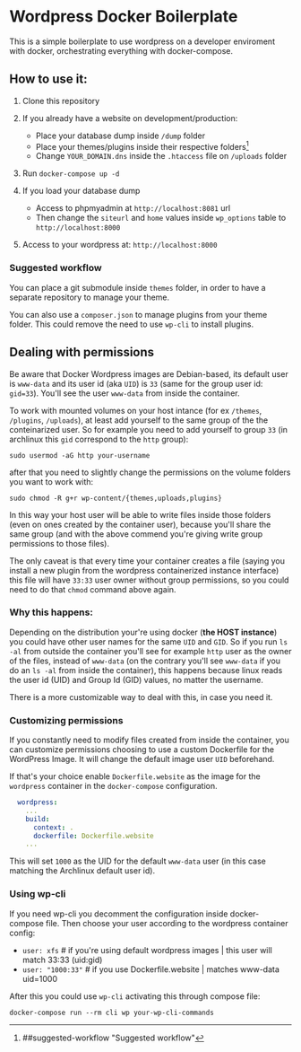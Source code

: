 # Wordpress Docker Boilerplate

This is a simple boilerplate to use wordpress on a developer enviroment with docker, orchestrating everything with docker-compose. 

## How to use it:

1. Clone this repository

2. If you already have a website on development/production: 

	- Place your database dump inside `/dump` folder
	- Place your themes/plugins inside their respective folders[^1]
	- Change `YOUR_DOMAIN.dns` inside the `.htaccess` file on `/uploads` folder

3. Run `docker-compose up -d`

4. If you load your database dump
	- Access to phpmyadmin at `http://localhost:8081` url
	- Then change the `siteurl` and `home` values inside `wp_options` table to `http://localhost:8000`

5. Access to your wordpress at: `http://localhost:8000`

### Suggested workflow

You can place a git submodule inside `themes` folder, in order to have a separate repository to manage your theme.

You can also use a `composer.json` to manage plugins from your theme folder. This could remove the need to use `wp-cli` to install plugins. 


[^1]: ##suggested-workflow "Suggested workflow"

## Dealing with permissions

Be aware that Docker Wordpress images are Debian-based, its default user is `www-data` and its user id (aka `UID`) is `33` (same for the group user id: `gid=33`). You'll see the user `www-data` from inside the container.

To work with mounted volumes on your host intance (for ex `/themes`, `/plugins`, `/uploads`), at least add yourself to the same group of the the conteinarized user. So for example you need to add yourself to group `33` (in archlinux this `gid` correspond to the `http` group):

	sudo usermod -aG http your-username

after that you need to slightly change the permissions on the volume folders you want to work with:

	sudo chmod -R g+r wp-content/{themes,uploads,plugins}

In this way your host user will be able to write files inside those folders (even on ones created by the container user), because you'll share the same group (and with the above commend you're giving write group permissions to those files). 

The only caveat is that every time your container creates a file (saying you install a new plugin from the wordpress containerized instance interface) this file will have `33:33` user owner without group permissions, so you could need to do that `chmod` command above again.

### Why this happens: 

Depending on the distribution your're using docker (**the HOST instance**) you could have other user names for the same `UID` and `GID`. So if you run `ls -al` from outside the container you'll see for example `http` user as the owner of the files, instead of `www-data` (on the contrary you'll see `www-data` if you do an `ls -al` from inside the container), this happens because linux reads the user id (UID) and Group Id (GID) values, no matter the username.

There is a more customizable way to deal with this, in case you need it.

### Customizing permissions

If you constantly need to modify files created from inside the container, you can customize permissions choosing to use a custom Dockerfile for the WordPress Image. It will change the default image user `UID` beforehand.

If that's your choice enable `Dockerfile.website` as the image for the `wordpress` container in the `docker-compose` configuration. 

```yml
  wordpress:
	...
    build:
      context: .
      dockerfile: Dockerfile.website
	...
```
This will set `1000` as the UID for the default `www-data` user (in this case matching the Archlinux default user id).

### Using wp-cli
If you need wp-cli you decomment the configuration inside docker-compose file.
Then choose your user according to the wordpress container config:
- `user: xfs` # if you're using default wordpress images | this user will match 33:33 (uid:gid)
- `user: "1000:33"` # if you use Dockerfile.website | matches www-data uid=1000

After this you could use `wp-cli` activating this through compose file:

	docker-compose run --rm cli wp your-wp-cli-commands

